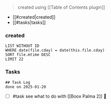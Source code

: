 > created using [[Table of Contents plugin]]
- [[#created|created]]
- [[#tasks|tasks]]

### created
```dataview
LIST WITHOUT ID
WHERE date(file.cday) = date(this.file.cday)
SORT file.mtime DESC
LIMIT 22
```

### Tasks 
```tasks
## Task Log
done on 2025-01-20
```

- [ ] #task see what to do with [[Boox Palma 2]] 🔼

